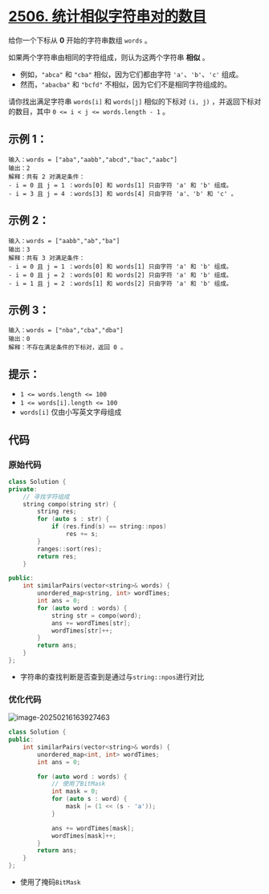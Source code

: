 # [2506. 统计相似字符串对的数目](https://leetcode.cn/problems/count-pairs-of-similar-strings/)

给你一个下标从 **0** 开始的字符串数组 `words` 。

如果两个字符串由相同的字符组成，则认为这两个字符串 **相似** 。

- 例如，`"abca"` 和 `"cba"` 相似，因为它们都由字符 `'a'`、`'b'`、`'c'` 组成。
- 然而，`"abacba"` 和 `"bcfd"` 不相似，因为它们不是相同字符组成的。

请你找出满足字符串 `words[i]` 和 `words[j]` 相似的下标对 `(i, j)` ，并返回下标对的数目，其中 `0 <= i < j <= words.length - 1` 。

## **示例 1：**

```
输入：words = ["aba","aabb","abcd","bac","aabc"]
输出：2
解释：共有 2 对满足条件：
- i = 0 且 j = 1 ：words[0] 和 words[1] 只由字符 'a' 和 'b' 组成。 
- i = 3 且 j = 4 ：words[3] 和 words[4] 只由字符 'a'、'b' 和 'c' 。 
```

## **示例 2：**

```
输入：words = ["aabb","ab","ba"]
输出：3
解释：共有 3 对满足条件：
- i = 0 且 j = 1 ：words[0] 和 words[1] 只由字符 'a' 和 'b' 组成。 
- i = 0 且 j = 2 ：words[0] 和 words[2] 只由字符 'a' 和 'b' 组成。 
- i = 1 且 j = 2 ：words[1] 和 words[2] 只由字符 'a' 和 'b' 组成。 
```

## **示例 3：**

```
输入：words = ["nba","cba","dba"]
输出：0
解释：不存在满足条件的下标对，返回 0 。
```

## **提示：**

- `1 <= words.length <= 100`
- `1 <= words[i].length <= 100`
- `words[i]` 仅由小写英文字母组成

## 代码

### 原始代码

```cpp
class Solution {
private:
    // 寻找字符组成
    string compo(string str) {
        string res;
        for (auto s : str) {
            if (res.find(s) == string::npos)
                res += s;
        }
        ranges::sort(res);
        return res;
    }

public:
    int similarPairs(vector<string>& words) {
        unordered_map<string, int> wordTimes;
        int ans = 0;
        for (auto word : words) {
            string str = compo(word);
            ans += wordTimes[str];
            wordTimes[str]++;
        }
        return ans;
    }
};
```

- 字符串的查找判断是否查到是通过与`string::npos`进行对比

### 优化代码

![image-20250216163927463](https://gitee.com/chen-houchao/images/raw/master/202502161639508.png)

```cpp
class Solution {
public:
    int similarPairs(vector<string>& words) {
        unordered_map<int, int> wordTimes;
        int ans = 0;

        for (auto word : words) {
            // 使用了BitMask
            int mask = 0;
            for (auto s : word) {
                mask |= (1 << (s - 'a'));
            }

            ans += wordTimes[mask];
            wordTimes[mask]++;
        }
        return ans;
    }
};
```

- 使用了掩码`BitMask`